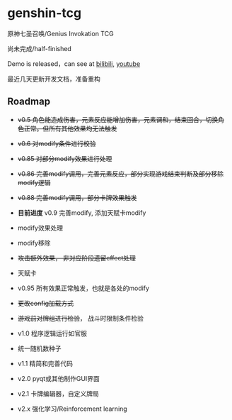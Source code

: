 # genshin-tcg
原神七圣召唤/Genius Invokation TCG

尚未完成/half-finished

Demo is released，can see at [bilibili](https://www.bilibili.com/video/BV1xA411z78T/), [youtube](https://youtu.be/gqJ6eA0M9xs)

最近几天更新开发文档，准备重构

## Roadmap

* ~~v0.5 角色能造成伤害，元素反应能增加伤害，元素调和，结束回合，切换角色正常。但所有其他效果均无法触发~~

* ~~v0.6 对modify条件进行校验~~

* ~~v0.85 对部分modify效果进行处理~~

* ~~v0.86 完善modify调用，完善元素反应，部分实现游戏结束判断及部分移除modify逻辑~~ 

* ~~v0.88 完善modify调用，部分卡牌效果触发~~

* **目前进度** v0.9 完善modify, 添加天赋卡modify

* modify效果处理

* modify移除

* ~~攻击额外效果， 非对应阶段遗留effect处理~~

* 天赋卡

* v0.95 所有效果正常触发，也就是各处的modify

* ~~更改config加载方式~~

* ~~游戏前对牌组进行检验~~， 战斗时限制条件检验

* v1.0 程序逻辑运行如官服

* 统一随机数种子

* v1.1 精简和完善代码

* v2.0 pyqt或其他制作GUI界面

* v2.1 卡牌编辑器，自定义牌局

* v2.x 强化学习/Reinforcement learning


